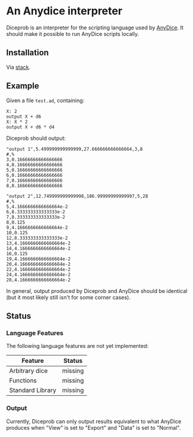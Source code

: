 # An Anydice interpreter

Diceprob is an interpreter for the scripting language used by
[AnyDice](https://anydice.com/). It should make it possible to run AnyDice
scripts locally.

## Installation

Via [stack](https://docs.haskellstack.org/en/stable/README/).

## Example

Given a file `test.ad`, containing:

```
X: 2
output X + d6
X: X * 2
output X + d6 * d4
```

Diceprob should output:

```
"output 1",5.499999999999999,27.666666666666664,3,8
#,%
3,0.16666666666666666
4,0.16666666666666666
5,0.16666666666666666
6,0.16666666666666666
7,0.16666666666666666
8,0.16666666666666666

"output 2",12.749999999999998,186.99999999999997,5,28
#,%
5,4.1666666666666664e-2
6,8.333333333333333e-2
7,8.333333333333333e-2
8,0.125
9,4.1666666666666664e-2
10,0.125
12,8.333333333333333e-2
13,4.1666666666666664e-2
14,4.1666666666666664e-2
16,0.125
19,4.1666666666666664e-2
20,4.1666666666666664e-2
22,4.1666666666666664e-2
24,4.1666666666666664e-2
28,4.1666666666666664e-2
```

In general, output produced by Diceprob and AnyDice should be identical (but it
most likely still isn't for some corner cases).

## Status

### Language Features

The following language features are not yet implemented:

| Feature          | Status  |
| ---------------- | ------- |
| Arbitrary dice   | missing |
| Functions        | missing |
| Standard Library | missing |

### Output

Currently, Diceprob can only output results equivalent to what AnyDice produces
when "View" is set to "Export" and "Data" is set to "Normal".
